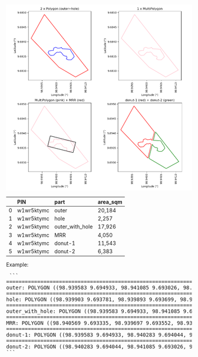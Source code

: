 ![Uploading image.png…](https://github.com/phisan-chula/GISC_EUDR/blob/main/MakeDonut/MakeDonut.png)


|    | PIN        | part            | area_sqm   |
|---:|:-----------|:----------------|:-----------|
|  0 | w1wr5ktymc | outer           | 20,184     |
|  1 | w1wr5ktymc | hole            | 2,257      |
|  2 | w1wr5ktymc | outer_with_hole | 17,926     |
|  3 | w1wr5ktymc | MRR             | 4,050      |
|  4 | w1wr5ktymc | donut-1         | 11,543     |
|  5 | w1wr5ktymc | donut-2         | 6,383      |

Example:
<pre> ```
============================================================
outer: POLYGON ((98.939583 9.694933, 98.941085 9.693026, 98.940651 9.692789, 98.940083 9.693123, 98.939129 9.694117, 98.939583 9.694933))
============================================================
hole: POLYGON ((98.939903 9.693781, 98.939893 9.693699, 98.939832 9.693697, 98.939735 9.693680, 98.939714 9.693621, 98.939756 9.693560, 98.939807 9.693525, 98.939908 9.693537, 98.939962 9.693600, 98.940021 9.693640, 98.940080 9.693634, 98.940128 9.693649, 98.940177 9.693613, 98.940227 9.693539, 98.940294 9.693504, 98.940341 9.693504, 98.940359 9.693459, 98.940334 9.693409, 98.940408 9.693375, 98.940496 9.693375, 98.940540 9.693409, 98.940607 9.693485, 98.940572 9.693565, 98.940521 9.693640, 98.940467 9.693737, 98.940397 9.693745, 98.940198 9.693756, 98.940170 9.693802, 98.940122 9.693783, 98.940042 9.693775, 98.939975 9.693808, 98.939903 9.693781))
============================================================
outer_with_hole: POLYGON ((98.939583 9.694933, 98.941085 9.693026, 98.940651 9.692789, 98.940083 9.693123, 98.939129 9.694117, 98.939583 9.694933), (98.939903 9.693781, 98.939893 9.693699, 98.939832 9.693697, 98.939735 9.693680, 98.939714 9.693621, 98.939756 9.693560, 98.939807 9.693525, 98.939908 9.693537, 98.939962 9.693600, 98.940021 9.693640, 98.940080 9.693634, 98.940128 9.693649, 98.940177 9.693613, 98.940227 9.693539, 98.940294 9.693504, 98.940341 9.693504, 98.940359 9.693459, 98.940334 9.693409, 98.940408 9.693375, 98.940496 9.693375, 98.940540 9.693409, 98.940607 9.693485, 98.940572 9.693565, 98.940521 9.693640, 98.940467 9.693737, 98.940397 9.693745, 98.940198 9.693756, 98.940170 9.693802, 98.940122 9.693783, 98.940042 9.693775, 98.939975 9.693808, 98.939903 9.693781))
============================================================
MRR: POLYGON ((98.940569 9.693335, 98.939697 9.693552, 98.939785 9.693907, 98.940658 9.693689, 98.940569 9.693335))
============================================================
donut-1: POLYGON ((98.939583 9.694933, 98.940283 9.694044, 98.940211 9.693755, 98.940198 9.693756, 98.940170 9.693802, 98.940122 9.693783, 98.940042 9.693775, 98.939975 9.693808, 98.939903 9.693781, 98.939893 9.693699, 98.939832 9.693697, 98.939735 9.693680, 98.939714 9.693621, 98.939756 9.693560, 98.939807 9.693525, 98.939908 9.693537, 98.939962 9.693600, 98.940021 9.693640, 98.940080 9.693634, 98.940128 9.693649, 98.940176 9.693614, 98.940059 9.693147, 98.939129 9.694117, 98.939583 9.694933))
============================================================
donut-2: POLYGON ((98.940283 9.694044, 98.941085 9.693026, 98.940651 9.692789, 98.940083 9.693123, 98.940059 9.693147, 98.940176 9.693614, 98.940177 9.693613, 98.940227 9.693539, 98.940294 9.693504, 98.940341 9.693504, 98.940359 9.693459, 98.940334 9.693409, 98.940408 9.693375, 98.940496 9.693375, 98.940540 9.693409, 98.940607 9.693485, 98.940572 9.693565, 98.940521 9.693640, 98.940467 9.693737, 98.940397 9.693745, 98.940211 9.693755, 98.940283 9.694044))
``` </pre>
